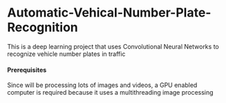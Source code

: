 # Automatic-Vehical-Number-Plate-Recognition
This is a deep learning project that uses Convolutional Neural Networks to recognize vehicle number plates in traffic 

#### Prerequisites
Since will be processing lots of images and videos, a GPU enabled computer is required because it uses a multithreading image processing
